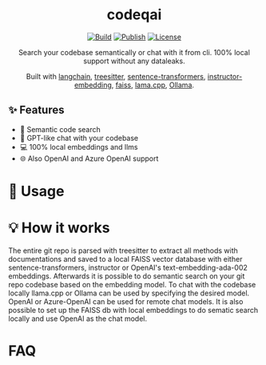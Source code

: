 <div align="center">

# codeqai

[![Build](https://github.com/fynnfluegge/codeqai/actions/workflows/build.yaml/badge.svg)](https://github.com/fynnfluegge/codeqai/actions/workflows/build.yaml)
[![Publish](https://github.com/fynnfluegge/codeqai/actions/workflows/publish.yaml/badge.svg)](https://github.com/fynnfluegge/codeqai/actions/workflows/publish.yaml)
[![License](https://img.shields.io/badge/License-Apache%202.0-green.svg)](https://opensource.org/licenses/Apache-2.0)

</div>


<div align="center">

Search your codebase semantically or chat with it from cli. 100% local support without any dataleaks.

Built with [langchain](https://github.com/langchain-ai/langchain), [treesitter](https://github.com/tree-sitter/tree-sitter), [sentence-transformers](https://github.com/UKPLab/sentence-transformers), [instructor-embedding](https://github.com/xlang-ai/instructor-embedding), [faiss](https://github.com/facebookresearch/faiss), [lama.cpp](https://github.com/ggerganov/llama.cpp), [Ollama](https://github.com/jmorganca/ollama).

</div>

## ✨ Features
- 🔎 Semantic code search
- 💬 GPT-like chat with your codebase
- 💻 100% local embeddings and llms
- 🌐 Also OpenAI and Azure OpenAI support

# 🚀 Usage

# 💡 How it works
The entire git repo is parsed with treesitter to extract all methods with documentations and saved to a local FAISS vector database with either sentence-transformers, instructor or OpenAI's text-embedding-ada-002 embeddings.
Afterwards it is possible to do semantic search on your git repo codebase based on the embedding model. To chat with the codebase locally llama.cpp or Ollama can be used by specifying the desired model. OpenAI or Azure-OpenAI can be used for remote chat models. It is also possible to set up the FAISS db with local embeddings to do sematic search locally and use OpenAI as the chat model.
# FAQ

